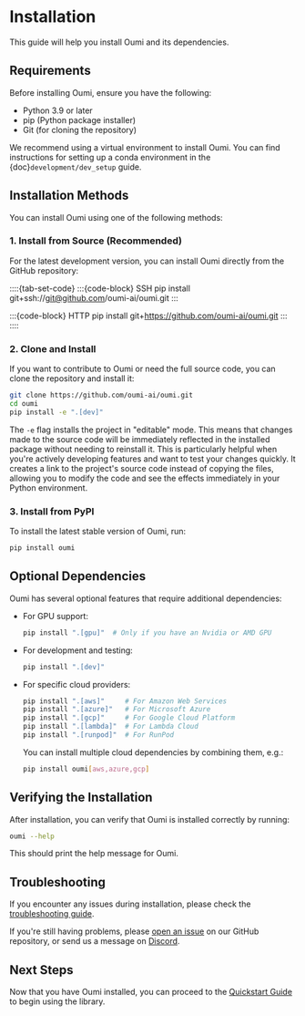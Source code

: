# Installation

This guide will help you install Oumi and its dependencies.

## Requirements

Before installing Oumi, ensure you have the following:

- Python 3.9 or later
- pip (Python package installer)
- Git (for cloning the repository)

We recommend using a virtual environment to install Oumi. You can find instructions for setting up a conda environment in the {doc}`development/dev_setup` guide.

## Installation Methods

You can install Oumi using one of the following methods:

### 1. Install from Source (Recommended)

For the latest development version, you can install Oumi directly from the GitHub repository:

::::{tab-set-code}
:::{code-block} SSH
pip install git+ssh://git@github.com/oumi-ai/oumi.git
:::

:::{code-block} HTTP
pip install git+<https://github.com/oumi-ai/oumi.git>
:::
::::

### 2. Clone and Install

If you want to contribute to Oumi or need the full source code, you can clone the repository and install it:

```bash
git clone https://github.com/oumi-ai/oumi.git
cd oumi
pip install -e ".[dev]"
```

The `-e` flag installs the project in "editable" mode. This means that changes made to the source code will be immediately reflected in the installed package without needing to reinstall it. This is particularly helpful when you're actively developing features and want to test your changes quickly. It creates a link to the project's source code instead of copying the files, allowing you to modify the code and see the effects immediately in your Python environment.

### 3. Install from PyPI

To install the latest stable version of Oumi, run:

```bash
pip install oumi
```

## Optional Dependencies

Oumi has several optional features that require additional dependencies:

- For GPU support:

  ```bash
  pip install ".[gpu]"  # Only if you have an Nvidia or AMD GPU
  ```

- For development and testing:

  ```bash
  pip install ".[dev]"
  ```

- For specific cloud providers:

  ```bash
  pip install ".[aws]"     # For Amazon Web Services
  pip install ".[azure]"   # For Microsoft Azure
  pip install ".[gcp]"     # For Google Cloud Platform
  pip install ".[lambda]"  # For Lambda Cloud
  pip install ".[runpod]"  # For RunPod
  ```

  You can install multiple cloud dependencies by combining them, e.g.:

  ```bash
  pip install oumi[aws,azure,gcp]
  ```

## Verifying the Installation

After installation, you can verify that Oumi is installed correctly by running:

```bash
oumi --help
```

This should print the help message for Oumi.

## Troubleshooting

If you encounter any issues during installation, please check the [troubleshooting guide](../faq/troubleshooting.md).

If you're still having problems, please [open an issue](https://github.com/oumi-ai/oumi/issues) on our GitHub repository, or send us a message on [Discord](https://discord.gg/S74NxTDh7v).

## Next Steps

Now that you have Oumi installed, you can proceed to the [Quickstart Guide](quickstart.md) to begin using the library.
